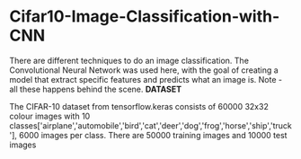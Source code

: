 # Cifar10-Image-Classification-with-CNN
There are different techniques to do an image classification. The Convolutional Neural Network was used here, with the goal of creating a model that extract specific features and predicts what an image is. 
Note - all these happens behind the scene.
**DATASET**

The CIFAR-10 dataset from tensorflow.keras consists of 60000 32x32 colour images with 10 classes['airplane','automobile','bird','cat','deer','dog','frog','horse','ship','truck'], 6000 images per class.
There are 50000 training images and 10000 test images
